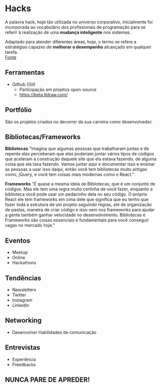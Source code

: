 # Hacks
A palavra hack, hoje tão utilizada no universo corporativo, inicialmente foi incorporada ao vocabulário dos profissionais de programação para se referir à realização de uma **mudança inteligente** nos sistemas. 

Adaptado para atender diferentes áreas, hoje, o termo se refere a estratégias capazes de **melhorar o desempenho** alcançado em qualquer tarefa.<br>
[Fonte](https://www.onze.com.br/blog/hacks-de-produtividade/)

## Ferramentas

* Github (Git)
  * Participação em projetos open-source
  * https://beta.tldraw.com/

## Portfólio
São os projetos criados no decorrer da sua carreira como desenvolvedor.

## Bibliotecas/Frameworks

**Bibliotecas**
"Imagina que algumas pessoas que trabalharam juntas e de repente elas perceberam que elas poderiam juntar vários tipos de códigos que aceleram a construção daquele site que ela estava fazendo, de alguma coisa que ela tava fazendo. Vamos juntar aqui e documentar isso e ensinar as pessoas a usar isso daqui, então você tem bibliotecas muito antigas como, jQuery, e você tem coisas mais modernas como o React."

**Frameworks**
"É quase a mesma ideia de Bibliotecas, que é um conjunto de códigos. Mas ele tem uma regra muito certinha de você fazer, enquanto a biblioteca você pode usar um pedacinho dela no seu código. O próprio React ele tem frameworks em cima dele que significa que eu tenho que fazer toda a estrutura de um projeto seguindo regras, até de organização de pastas, maneira de criar código e isso vem nos frameworks para ajudar a gente também ganhar velocidade no desenvolvimento. Bibliotecas e Frameworks são coisas essenciais e fundamentais para você conseguir vagas no mercado hoje."

## Eventos
* Meetup
* Online
* Hackathons

## Tendências
* Newsletters
* Twitter
* Instagram
* Linkedin

## Networking
* Desenvolver Habilidades de comunicação

## Entrevistas
* Experiência
* Freedbacks

## NUNCA PARE DE APREDER!